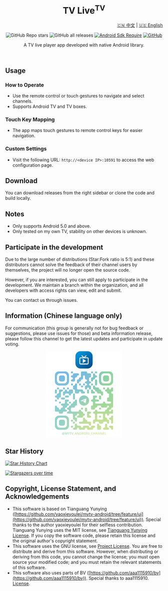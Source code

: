<div align="center">
    <h1>TV Live<sup>TV</sup></h1>
<div align="center">

<p align="right">
  <a href="README.md">🇨🇳 中文</a> | <a href="README_EN.md">🇺🇸 English</a>
</p>


![GitHub Repo stars](https://img.shields.io/github/stars/mytv-android/mytv-android)
![GitHub all releases](https://img.shields.io/github/downloads/mytv-android/mytv-android/total)
[![Android Sdk Require](https://img.shields.io/badge/Android-5.0%2B-informational?logo=android)](https://apilevels.com/#:~:text=Jetpack%20Compose%20requires%20a%20minSdk%20of%2021%20or%20higher)
[![GitHub](https://img.shields.io/github/license/mytv-android/mytv-android)](https://github.com/mytv-android/mytv-android)

</div>
<p>A TV live player app developed with native Android library.</p>

<!-- <img src="./screenshots/Screenshot_dashboard.png" width="96%"/> -->
<br/>

<!-- <img src="./screenshots/Screenshot_channels.png" width="48%"/>
<img src="./screenshots/Screenshot_search.png" width="48%"/> -->
</div>

## Usage

### How to Operate

- Use the remote control or touch gestures to navigate and select channels.
- Supports Android TV and TV boxes.

### Touch Key Mapping

- The app maps touch gestures to remote control keys for easier navigation.

### Custom Settings

- Visit the following URL: `http://<device IP>:10591` to access the web configuration page.

## Download

You can download releases from the right sidebar or clone the code and build locally.

## Notes

- Only supports Android 5.0 and above.
- Only tested on my own TV, stability on other devices is unknown.

## Participate in the development

Due to the large number of distributions (Star:Fork ratio is 5:1) and these distributors cannot solve the feedback of their channel users by themselves, the project will no longer open the source code.

However, if you are interested, you can still apply to participate in the development. We maintain a branch within the organization, and all developers with access rights can view, edit and submit.

You can contact us through issues.

## Information (Chinese language only)

For communication (this group is generally not for bug feedback or suggestions, please use issues for those) and beta information release, please follow this channel to get the latest updates and participate in update voting.

<div align="center">
    <img src="./img/QRCode.png" width="48%"/>
</div>

## Star History

<a href="https://www.star-history.com/#mytv-android/mytv-android&Date">
 <picture>
   <source media="(prefers-color-scheme: dark)" srcset="https://api.star-history.com/svg?repos=mytv-android/mytv-android&type=Date&theme=dark" />
   <source media="(prefers-color-scheme: light)" srcset="https://api.star-history.com/svg?repos=mytv-android/mytv-android&type=Date" />
   <img alt="Star History Chart" src="https://api.star-history.com/svg?repos=mytv-android/mytv-android&type=Date" />
 </picture>
</a>

[![Stargazers over time](https://starchart.cc/mytv-android/mytv-android.svg?variant=adaptive)](https://starchart.cc/mytv-android/mytv-android)


## Copyright, License Statement, and Acknowledgements

- This software is based on Tianguang Yunying ([https://github.com/yaoxieyoulei/mytv-android/tree/feature/ui](https://github.com/yaoxieyoulei/mytv-android/tree/feature/ui)). Special thanks to the author yaoxieyoulei for their selfless contribution. Tianguang Yunying uses the MIT license, see [Tianguang Yunying License](./LICENSE_ORIGIN). If you copy the software code, please retain this license and the original author's copyright statement.
- This software uses the GNU license, see [Project License](./LICENSE). You are free to distribute and derive from this software. However, when distributing or deriving from this code, you cannot change the license; you must open source your modified code; and you must retain the relevant statements of this software.
- This software also uses parts of BV ([https://github.com/aaa1115910/bv](https://github.com/aaa1115910/bv)). Special thanks to aaa1115910. [License](./LICENSE_PART1).